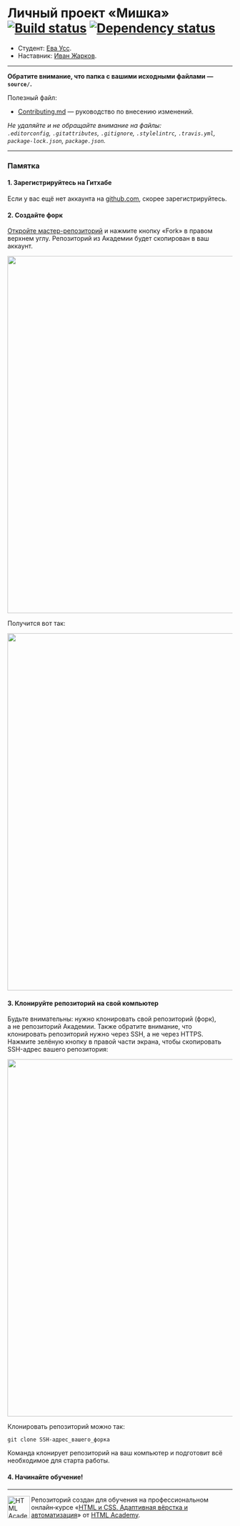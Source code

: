# Личный проект «Мишка» [![Build status][travis-image]][travis-url] [![Dependency status][dependency-image]][dependency-url]

* Студент: [Ева Усс](https://up.htmlacademy.ru/adaptive/21/user/46925).
* Наставник: [Иван Жарков](https://htmlacademy.ru/profile/stalyer).

---

**Обратите внимание, что папка с вашими исходными файлами — `source/`.**

Полезный файл:

- [Contributing.md](Contributing.md) — руководство по внесению изменений.

_Не удаляйте и не обращайте внимание на файлы:_<br>
_`.editorconfig`, `.gitattributes`, `.gitignore`, `.stylelintrc`, `.travis.yml`, `package-lock.json`, `package.json`._

---

### Памятка

#### 1. Зарегистрируйтесь на Гитхабе

Если у вас ещё нет аккаунта на [github.com](https://github.com/join), скорее зарегистрируйтесь.

#### 2. Создайте форк

[Откройте мастер-репозиторий](https://github.com/htmlacademy-adaptive/46925-mishka-21) и нажмите кнопку «Fork» в правом верхнем углу. Репозиторий из Академии будет скопирован в ваш аккаунт.

<img width="800" alt="" src="https://user-images.githubusercontent.com/10909/60808189-541c1580-a190-11e9-8c4c-459d9c0f22f5.jpg">

Получится вот так:

<img width="800" alt="" src="https://user-images.githubusercontent.com/10909/60808191-54b4ac00-a190-11e9-92f8-ca77249661c3.jpg">

#### 3. Клонируйте репозиторий на свой компьютер

Будьте внимательны: нужно клонировать свой репозиторий (форк), а не репозиторий Академии. Также обратите внимание, что клонировать репозиторий нужно через SSH, а не через HTTPS. Нажмите зелёную кнопку в правой части экрана, чтобы скопировать SSH-адрес вашего репозитория:

<img width="800" alt="" src="https://user-images.githubusercontent.com/10909/60808192-54b4ac00-a190-11e9-804e-4565b5bd699c.jpg">

Клонировать репозиторий можно так:

```
git clone SSH-адрес_вашего_форка
```

Команда клонирует репозиторий на ваш компьютер и подготовит всё необходимое для старта работы.

#### 4. Начинайте обучение!

---

<a href="https://htmlacademy.ru/intensive/adaptive"><img align="left" width="50" height="50" alt="HTML Academy" src="https://up.htmlacademy.ru/static/img/intensive/adaptive/logo-for-github-2.png"></a>

Репозиторий создан для обучения на профессиональном онлайн‑курсе «[HTML и CSS. Адаптивная вёрстка и автоматизация](https://htmlacademy.ru/intensive/adaptive)» от [HTML Academy](https://htmlacademy.ru).

[travis-image]: https://travis-ci.com/htmlacademy-adaptive/46925-mishka-21.svg?branch=master
[travis-url]: https://travis-ci.com/htmlacademy-adaptive/46925-mishka-21
[dependency-image]: https://david-dm.org/htmlacademy-adaptive/46925-mishka-21/dev-status.svg?style=flat-square
[dependency-url]: https://david-dm.org/htmlacademy-adaptive/46925-mishka-21?type=dev
